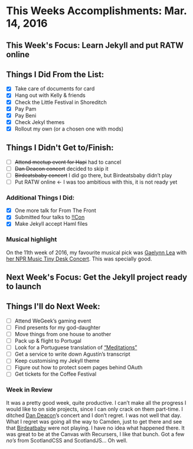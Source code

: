 # This Weeks Accomplishments: Mar. 14, 2016

## This Week's Focus: Learn Jekyll and put RATW online

## Things I Did From the List:
- [x] Take care of documents for card
- [x] Hang out with Kelly & friends
- [x] Check the Little Festival in Shoreditch
- [x] Pay Pam
- [x] Pay Beni
- [x] Check Jekyl themes
- [x] Rollout my own (or a chosen one with mods)

## Things I Didn't Get to/Finish:
- [ ] ~~Attend meetup event for Hapi~~ had to cancel
- [ ] ~~Dan Deacon concert~~ decided to skip it
- [ ] ~~Birdeatsbaby concert~~ I did go there, but Birdeatsbaby didn’t play
- [ ] Put RATW online <- I was too ambitious with this, it is not ready yet

### Additional Things I Did:
- [x] One more talk for From The Front
- [x] Submitted four talks to [!!Con](http://bangbangcon.com)
- [x] Make Jekyll accept Haml files

### Musical highlight
On the 11th week of 2016, my favourite musical pick was [Gaelynn Lea](https://www.facebook.com/gaelynnlea/) with [her NPR Music Tiny Desk Concert](https://www.youtube.com/watch?v=n6oSeODGmoQ&hd=1). This was specially good.

## Next Week's Focus: Get the Jekyll project ready to launch

## Things I'll do Next Week:
- [ ] Attend WeGeek’s gaming event
- [ ] Find presents for my god-daughter
- [ ] Move things from one house to another
- [ ] Pack up & flight to Portugal
- [ ] Look for a Portuguese translation of [“Meditations”](https://www.goodreads.com/book/show/30659.Meditations)
- [ ] Get a service to write down Agustín’s transcript
- [ ] Keep customising my Jekyll theme
- [ ] Figure out how to protect soem pages behind OAuth
- [ ] Get tickets for the Coffee Festival

### Week in Review
It was a pretty good week, quite productive. I can’t make all the progress I would like to on side projects, since I can only crack on them part-time.
I ditched [Dan Deacon](https://www.youtube.com/watch?v=TuJqUvBj4rE&hd=1)’s concert and I don’t regret. I was not well that day. What I regret was going all the way to Camden, just to get there and see that [Birdeatbaby](https://www.youtube.com/watch?v=OQh4I_sPeNc&hd=1) were not playing. I have no idea what happened there.
It was great to be at the Canvas with Recursers, I like that bunch.
Got a few _no’s_ from ScotlandCSS and ScotlandJS… Oh well.
